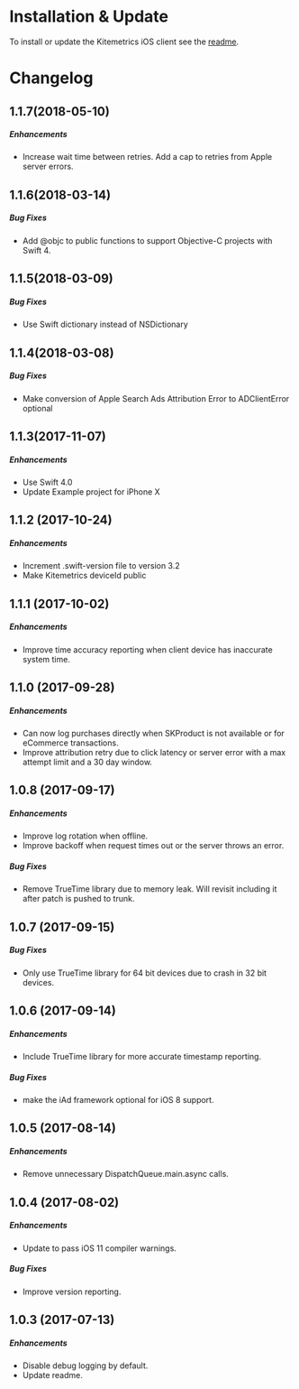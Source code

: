 # Installation & Update

To install or update the Kitemetrics iOS client see the [readme](https://github.com/kitefaster/kitemetrics_iOS/blob/master/README.md).

# Changelog

## 1.1.7(2018-05-10)

##### Enhancements

* Increase wait time between retries.  Add a cap to retries from Apple server errors.

## 1.1.6(2018-03-14)

##### Bug Fixes

* Add @objc to public functions to support Objective-C projects with Swift 4.

## 1.1.5(2018-03-09)

##### Bug Fixes

* Use Swift dictionary instead of NSDictionary

## 1.1.4(2018-03-08)

##### Bug Fixes

* Make conversion of Apple Search Ads Attribution Error to ADClientError optional

## 1.1.3(2017-11-07)

##### Enhancements

* Use Swift 4.0
* Update Example project for iPhone X

## 1.1.2 (2017-10-24)

##### Enhancements

* Increment .swift-version file to version 3.2
* Make Kitemetrics deviceId public

## 1.1.1 (2017-10-02)

##### Enhancements

* Improve time accuracy reporting when client device has inaccurate system time.

## 1.1.0 (2017-09-28)

##### Enhancements

* Can now log purchases directly when SKProduct is not available or for eCommerce transactions.
* Improve attribution retry due to click latency or server error with a max attempt limit and a 30 day window.

## 1.0.8 (2017-09-17)

##### Enhancements

* Improve log rotation when offline.
* Improve backoff when request times out or the server throws an error.

##### Bug Fixes

* Remove TrueTime library due to memory leak.  Will revisit including it after patch is pushed to trunk.

## 1.0.7 (2017-09-15)

##### Bug Fixes

* Only use TrueTime library for 64 bit devices due to crash in 32 bit devices.

## 1.0.6 (2017-09-14)

##### Enhancements

* Include TrueTime library for more accurate timestamp reporting.

##### Bug Fixes

* make the iAd framework optional for iOS 8 support.

## 1.0.5 (2017-08-14)

##### Enhancements

* Remove unnecessary DispatchQueue.main.async calls.


## 1.0.4 (2017-08-02)

##### Enhancements

* Update to pass iOS 11 compiler warnings.

##### Bug Fixes

* Improve version reporting.

## 1.0.3 (2017-07-13)

##### Enhancements

* Disable debug logging by default.
* Update readme.
